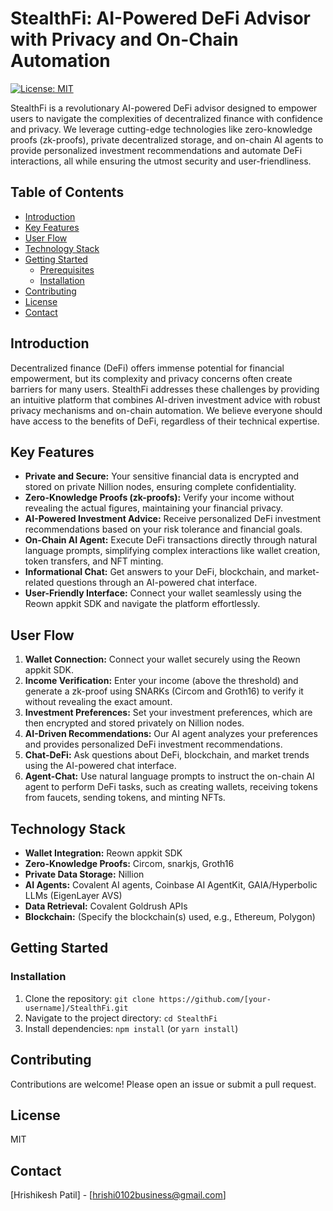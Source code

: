 # StealthFi: AI-Powered DeFi Advisor with Privacy and On-Chain Automation

[![License: MIT](https://img.shields.io/badge/License-MIT-yellow.svg)](https://opensource.org/licenses/MIT)

StealthFi is a revolutionary AI-powered DeFi advisor designed to empower users to navigate the complexities of decentralized finance with confidence and privacy. We leverage cutting-edge technologies like zero-knowledge proofs (zk-proofs), private decentralized storage, and on-chain AI agents to provide personalized investment recommendations and automate DeFi interactions, all while ensuring the utmost security and user-friendliness.

## Table of Contents

- [Introduction](#introduction)
- [Key Features](#key-features)
- [User Flow](#user-flow)
- [Technology Stack](#technology-stack)
- [Getting Started](#getting-started)
  - [Prerequisites](#prerequisites)
  - [Installation](#installation)
- [Contributing](#contributing)
- [License](#license)
- [Contact](#contact)

## Introduction

Decentralized finance (DeFi) offers immense potential for financial empowerment, but its complexity and privacy concerns often create barriers for many users. StealthFi addresses these challenges by providing an intuitive platform that combines AI-driven investment advice with robust privacy mechanisms and on-chain automation. We believe everyone should have access to the benefits of DeFi, regardless of their technical expertise.

## Key Features

- **Private and Secure:** Your sensitive financial data is encrypted and stored on private Nillion nodes, ensuring complete confidentiality.
- **Zero-Knowledge Proofs (zk-proofs):** Verify your income without revealing the actual figures, maintaining your financial privacy.
- **AI-Powered Investment Advice:** Receive personalized DeFi investment recommendations based on your risk tolerance and financial goals.
- **On-Chain AI Agent:** Execute DeFi transactions directly through natural language prompts, simplifying complex interactions like wallet creation, token transfers, and NFT minting.
- **Informational Chat:** Get answers to your DeFi, blockchain, and market-related questions through an AI-powered chat interface.
- **User-Friendly Interface:** Connect your wallet seamlessly using the Reown appkit SDK and navigate the platform effortlessly.

## User Flow

1.  **Wallet Connection:** Connect your wallet securely using the Reown appkit SDK.
2.  **Income Verification:** Enter your income (above the threshold) and generate a zk-proof using SNARKs (Circom and Groth16) to verify it without revealing the exact amount.
3.  **Investment Preferences:** Set your investment preferences, which are then encrypted and stored privately on Nillion nodes.
4.  **AI-Driven Recommendations:** Our AI agent analyzes your preferences and provides personalized DeFi investment recommendations.
5.  **Chat-DeFi:** Ask questions about DeFi, blockchain, and market trends using the AI-powered chat interface.
6.  **Agent-Chat:** Use natural language prompts to instruct the on-chain AI agent to perform DeFi tasks, such as creating wallets, receiving tokens from faucets, sending tokens, and minting NFTs.

## Technology Stack

- **Wallet Integration:** Reown appkit SDK
- **Zero-Knowledge Proofs:** Circom, snarkjs, Groth16
- **Private Data Storage:** Nillion
- **AI Agents:** Covalent AI agents, Coinbase AI AgentKit, GAIA/Hyperbolic LLMs (EigenLayer AVS)
- **Data Retrieval:** Covalent Goldrush APIs
- **Blockchain:** (Specify the blockchain(s) used, e.g., Ethereum, Polygon)

## Getting Started

### Installation

1.  Clone the repository: `git clone https://github.com/[your-username]/StealthFi.git`
2.  Navigate to the project directory: `cd StealthFi`
3.  Install dependencies: `npm install` (or `yarn install`)

## Contributing

Contributions are welcome! Please open an issue or submit a pull request.

## License

MIT

## Contact

[Hrishikesh Patil] - [hrishi0102business@gmail.com]
